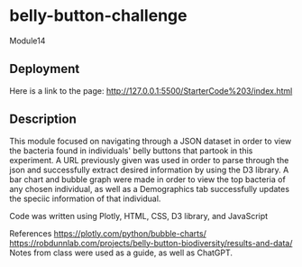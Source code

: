 # belly-button-challenge
Module14

## Deployment
Here is a link to the page: http://127.0.0.1:5500/StarterCode%203/index.html

## Description
This module focused on navigating through a JSON dataset in order to view the bacteria found in individuals' belly buttons that partook in this experiment. A URL previously given was used in order to parse through the json and successfully extract desired information by using the D3 library. A bar chart and bubble graph were made in order to view the top bacteria of any chosen individual, as well as a Demographics tab successfully updates the speciic information of that individual.

Code was written using Plotly, HTML, CSS, D3 library, and JavaScript

References
https://plotly.com/python/bubble-charts/
https://robdunnlab.com/projects/belly-button-biodiversity/results-and-data/
Notes from class were used as a guide, as well as ChatGPT.
